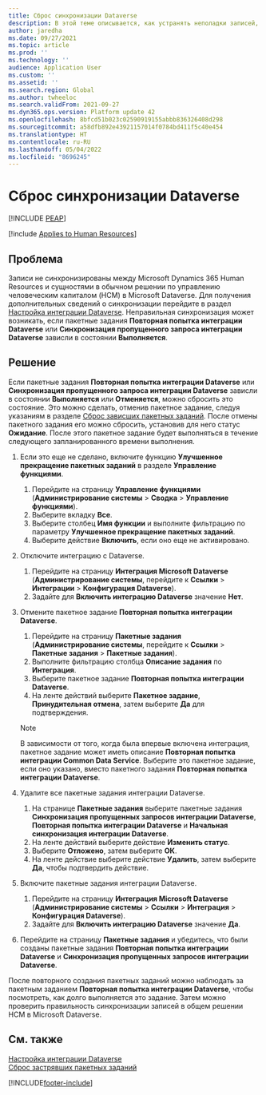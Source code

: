 ```yaml
---
title: Сброс синхронизации Dataverse
description: В этой теме описывается, как устранять неполадки записей, которые неправильно синхронизируются между Microsoft Dynamics 365 Human Resources и стандартным решением управления человеческим капиталом (HCM) в Microsoft Dataverse.
author: jaredha
ms.date: 09/27/2021
ms.topic: article
ms.prod: ''
ms.technology: ''
audience: Application User
ms.custom: ''
ms.assetid: ''
ms.search.region: Global
ms.author: twheeloc
ms.search.validFrom: 2021-09-27
ms.dyn365.ops.version: Platform update 42
ms.openlocfilehash: 8bfcd51b023c02590919155abbb836326408d298
ms.sourcegitcommit: a58dfb892e43921157014f0784bd411f5c40e454
ms.translationtype: HT
ms.contentlocale: ru-RU
ms.lasthandoff: 05/04/2022
ms.locfileid: "8696245"
---
```

# <a name="reset-dataverse-synchronization"></a>Сброс синхронизации Dataverse


[!INCLUDE [PEAP](../includes/peap-2.md)]

[!include [Applies to Human Resources](../includes/applies-to-hr.md)]

## <a name="issue"></a>Проблема

Записи не синхронизированы между Microsoft Dynamics 365 Human Resources и сущностями в обычном решении по управлению человеческим капиталом (HCM) в Microsoft Dataverse. Для получения дополнительных сведений о синхронизации перейдите в раздел [Настройка интеграции Dataverse](hr-admin-integration-common-data-service.md). Неправильная синхронизация может возникать, если пакетные задания **Повторная попытка интеграции Dataverse** или **Синхронизация пропущенного запроса интеграции Dataverse** зависли в состоянии **Выполняется**.

## <a name="resolution"></a>Решение

Если пакетные задания **Повторная попытка интеграции Dataverse** или **Синхронизация пропущенного запроса интеграции Dataverse** зависли в состоянии **Выполняется** или **Отменяется**, можно сбросить это состояние. Это можно сделать, отменив пакетное задание, следуя указаниям в разделе [Сброс зависших пакетных заданий](hr-admin-troubleshooting-batch-execution.md). После отмены пакетного задания его можно сбросить, установив для него статус **Ожидание**. После этого пакетное задание будет выполняться в течение следующего запланированного времени выполнения.

1. Если это еще не сделано, включите функцию **Улучшенное прекращение пакетных заданий** в разделе **Управление функциями**.
   1. Перейдите на страницу **Управление функциями** (**Администрирование системы** > **Сводка** > **Управление функциями**).
   2. Выберите вкладку **Все**.
   3. Выберите столбец **Имя функции** и выполните фильтрацию по параметру **Улучшенное прекращение пакетных заданий**.
   4. Выберите действие **Включить**, если оно еще не активировано.

2. Отключите интеграцию с Dataverse.
   1. Перейдите на страницу **Интеграция Microsoft Dataverse** (**Администрирование системы**, перейдите к **Ссылки** > **Интеграции** > **Конфигурация Dataverse**).
   2. Задайте для **Включить интеграцию Dataverse** значение **Нет**.

3. Отмените пакетное задание **Повторная попытка интеграции Dataverse**.
   1. Перейдите на страницу **Пакетные задания** (**Администрирование системы**, перейдите к **Ссылки** > **Пакетные задания** > **Пакетные задания**).
   2. Выполните фильтрацию столбца **Описание задания** по **Интеграция**.
   3. Выберите пакетное задание **Повторная попытка интеграции Dataverse**.
   4. На ленте действий выберите **Пакетное задание**, **Принудительная отмена**, затем выберите **Да** для подтверждения.

   > [!NOTE]
   > В зависимости от того, когда была впервые включена интеграция, пакетное задание может иметь описание **Повторная попытка интеграции Common Data Service**. Выберите это пакетное задание, если оно указано, вместо пакетного задания **Повторная попытка интеграции Dataverse**.

4. Удалите все пакетные задания интеграции Dataverse.
   1. На странице **Пакетные задания** выберите пакетные задания **Синхронизация пропущенных запросов интеграции Dataverse**, **Повторная попытка интеграции Dataverse** и **Начальная синхронизация интеграции Dataverse**.
   2. На ленте действий выберите действие **Изменить статус**. 
   3. Выберите **Отложено**, затем выберите **ОК**.
   4. На ленте действие выберите действие **Удалить**, затем выберите **Да**, чтобы подтвердить действие.

5. Включите пакетные задания интеграции Dataverse.
   1. Перейдите на страницу **Интеграция Microsoft Dataverse** (**Администрирование системы** > **Ссылки** > **Интеграция** > **Конфигурация Dataverse**).
   2. Задайте для **Включить интеграцию Dataverse** значение **Да**.

6. Перейдите на страницу **Пакетные задания** и убедитесь, что были созданы пакетные задания **Повторная попытка интеграции Dataverse** и **Синхронизация пропущенных запросов интеграции Dataverse**.

После повторного создания пакетных заданий можно наблюдать за пакетным заданием **Повторная попытка интеграции Dataverse**, чтобы посмотреть, как долго выполняется это задание. Затем можно проверить правильность синхронизации записей в общем решении HCM в Microsoft Dataverse.

## <a name="see-also"></a>См. также

[Настройка интеграции Dataverse](hr-admin-integration-common-data-service.md)<br>
[Сброс застрявших пакетных заданий](hr-admin-troubleshooting-batch-execution.md)


[!INCLUDE[footer-include](../includes/footer-banner.md)]
